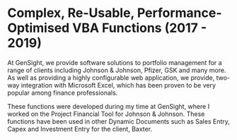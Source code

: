 # Complex, Re-Usable, Performance-Optimised VBA Functions (2017 - 2019)
At GenSight, we provide software solutions to portfolio management for a range of clients including Johnson & Johnson, Pfizer, GSK and many more. As well as providing a highly configurable web application, we provide, two-way integration with Microsoft Excel, which has been proven to be very popular among finance professionals.

These functions were developed during my time at GenSight, where I worked on the Project Financial Tool for Johnson & Johnson.
These functions have been used in other Dynamic Documents such as Sales Entry, Capex and Investment Entry for the client, Baxter.
